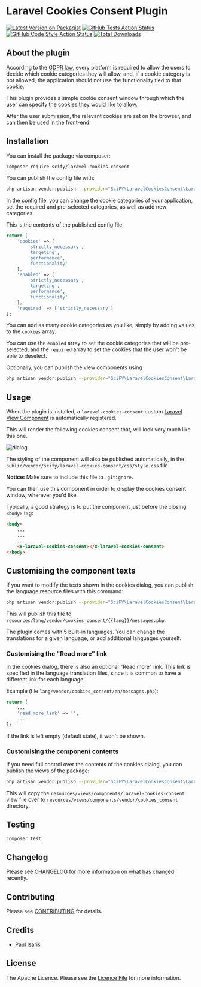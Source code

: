 # Laravel Cookies Consent Plugin

[![Latest Version on Packagist](https://img.shields.io/packagist/v/scify/laravel-cookies-consent.svg?style=flat-square)](https://packagist.org/packages/scify/laravel-cookies-consent)
[![GitHub Tests Action Status](https://img.shields.io/github/workflow/status/scify/laravel-cookies-consent/run-tests?label=tests)](https://github.com/scify/laravel-cookies-consent/actions?query=workflow%3Arun-tests+branch%3Amain)
[![GitHub Code Style Action Status](https://img.shields.io/github/workflow/status/scify/laravel-cookies-consent/Fix%20PHP%20code%20style%20issues?label=code%20style)](https://github.com/scify/laravel-cookies-consent/actions?query=workflow%3A"Fix+PHP+code+style+issues"+branch%3Amain)
[![Total Downloads](https://img.shields.io/packagist/dt/scify/laravel-cookies-consent.svg?style=flat-square)](https://packagist.org/packages/scify/laravel-cookies-consent)

## About the plugin

According to the [GDPR law](https://gdpr-info.eu/), every platform is required to allow the users to decide which cookie
categories they will allow,
and, if a cookie category is not allowed, the application should not use the functionality tied to that cookie.

This plugin provides a simple cookie consent window through which the user can specify the cookies they would like to
allow.

After the user submission, the relevant cookies are set on the browser, and can then be used in the front-end.

## Installation

You can install the package via composer:

```bash
composer require scify/laravel-cookies-consent
```

You can publish the config file with:

```bash
php artisan vendor:publish --provider="SciFY\LaravelCookiesConsent\LaravelCookiesConsentServiceProvider" --tag="cookies-consent-config"
```

In the config file, you can change the cookie categories of your application, set the required and pre-selected
categories, as well as add new categories.

This is the contents of the published config file:

```php
return [
    'cookies' => [
        'strictly_necessary', 
        'targeting', 
        'performance', 
        'functionality'
    ],
    'enabled' => [
        'strictly_necessary', 
        'targeting', 
        'performance', 
        'functionality'
    ],
    'required' => ['strictly_necessary']
];
```

You can add as many cookie categories as you like, simply by adding values to the `cookies` array.

You can use the `enabled` array to set the cookie categories that will be pre-selected,
and the `required` array to set the cookies that the user won't be able to deselect.

Optionally, you can publish the view components using

```bash
php artisan vendor:publish --provider="SciFY\LaravelCookiesConsent\LaravelCookiesConsentServiceProvider" --tag="cookies-consent-components"
```

## Usage

When the plugin is installed, a `laravel-cookies-consent`
custom [Laravel View Component](https://laravel.com/docs/9.x/blade#components) is automatically registered.

This will render the following cookies consent that, will look very much like this one.

![dialog](https://github.com/scify/laravel-cookies-consent/blob/9c0ddafe15ad8118ab07979b72094799417f93db/images/dialog.png)

The styling of the component will also be published automatically, in the `public/vendor/scify/laravel-cookies-consent/css/style.css` file.

**Notice:** Make sure to include this file to `.gitignore`.

You can then use this component in order to display the cookies consent window, wherever you'd like.

Typically, a good strategy is to put the component just before the closing `<body>` tag:

```html
<body>
    ...
    ...
    ...
    <x-laravel-cookies-consent></x-laravel-cookies-consent>
</body>
```

## Customising the component texts

If you want to modify the texts shown in the cookies dialog, you can publish the language resource files with this command:

```bash
php artisan vendor:publish --provider="SciFY\LaravelCookiesConsent\LaravelCookiesConsentServiceProvider" --tag="cookies-consent-translations"
```

This will publish this file to `resources/lang/vendor/cookies_consent/{{lang}}/messages.php`.

The plugin comes with 5 built-in languages. You can change the translations for a given language, or add additional languages yourself.

### Customising the "Read more" link

In the cookies dialog, there is also an optional "Read more" link. This link is specified in the language translation files, since it is common to have a different link for each language.

Example (file `lang/vendor/cookies_consent/en/messages.php`):

```php
return [
    ...
    'read_more_link' => '',
    ...
];
```

If the link is left empty (default state), it won't be shown.

### Customising the component contents

If you need full control over the contents of the cookies dialog, you can publish the views of the package:

```bash
php artisan vendor:publish --provider="SciFY\LaravelCookiesConsent\LaravelCookiesConsentServiceProvider" --tag="cookies-consent-components"
```

This will copy the `resources/views/components/laravel-cookies-consent` view file over to `resources/views/components/vendor/cookies_consent` directory. 


## Testing

```bash
composer test
```

## Changelog

Please see [CHANGELOG](CHANGELOG.md) for more information on what has changed recently.

## Contributing

Please see [CONTRIBUTING](CONTRIBUTING.md) for details.

## Credits

- [Paul Isaris](https://github.com/PavlosIsaris)

## License

The Apache Licence. Please see the [Licence File](LICENCE.md) for more information.
